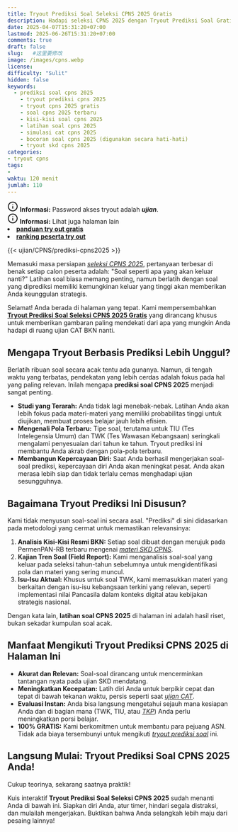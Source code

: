 ```yaml
---
title: Tryout Prediksi Soal Seleksi CPNS 2025 Gratis
description: Hadapi seleksi CPNS 2025 dengan Tryout Prediksi Soal Gratis dari kami. Dibuat berdasarkan analisis kisi-kisi terbaru BKN. Uji kemampuanmu sekarang
date: 2025-04-07T15:31:20+07:00
lastmod: 2025-06-26T15:31:20+07:00
comments: true
draft: false 
slug:   #这里要修改
image: /images/cpns.webp
license: 
difficulty: "Sulit"
hidden: false
keywords: 
  - prediksi soal cpns 2025
    - tryout prediksi cpns 2025
    - tryout cpns 2025 gratis
    - soal cpns 2025 terbaru
    - kisi-kisi soal cpns 2025
    - latihan soal cpns 2025
    - simulasi cat cpns 2025
    - bocoran soal cpns 2025 (digunakan secara hati-hati)
    - tryout skd cpns 2025
categories:
- tryout cpns
tags:
- 
waktu: 120 menit
jumlah: 110  
---
```

<div class="alert alert-info">
  <svg xmlns="http://www.w3.org/2000/svg" width="24" height="24" viewBox="0 0 24 24" fill="none" stroke="currentColor" stroke-width="2" stroke-linecap="round" stroke-linejoin="round" class="feather feather-info"><circle cx="12" cy="12" r="10"></circle><line x1="12" y1="16" x2="12" y2="12"></line>    <line x1="12" y1="8" x2="12.01" y2="8"></line>  </svg>
  <span><strong>Informasi:</strong> Password akses tryout adalah <b><i>ujian</b></i>.</span>
</div>
<div class="alert alert-info">
  <svg xmlns="http://www.w3.org/2000/svg" width="24" height="24" viewBox="0 0 24 24" fill="none" stroke="currentColor" stroke-width="2" stroke-linecap="round" stroke-linejoin="round" class="feather feather-info"><circle cx="12" cy="12" r="10"></circle><line x1="12" y1="16" x2="12" y2="12"></line>    <line x1="12" y1="8" x2="12.01" y2="8"></line>  </svg>
  <span><strong>Informasi:</strong> Lihat juga halaman lain<b> <li><a href="/ujian/cara-ikut-tryout-online-gratis">panduan try out gratis</a></li></b> <b><li><a href="/ujian/ranking-peserta-tryout">ranking peserta try out</a></li></b></span>
</div>


{{< ujian/CPNS/prediksi-cpns2025 >}}

Memasuki masa persiapan *[seleksi CPNS 2025](/ujian/)*, pertanyaan terbesar di benak setiap calon peserta adalah: "Soal seperti apa yang akan keluar nanti?" Latihan soal biasa memang penting, namun berlatih dengan soal yang diprediksi memiliki kemungkinan keluar yang tinggi akan memberikan Anda keunggulan strategis.

Selamat! Anda berada di halaman yang tepat. Kami mempersembahkan **[Tryout Prediksi Soal Seleksi CPNS 2025 Gratis](/ujian/cpns/tryout-prediksi-soal-cpns-2025/)** yang dirancang khusus untuk memberikan gambaran paling mendekati dari apa yang mungkin Anda hadapi di ruang ujian CAT BKN nanti.

## Mengapa Tryout Berbasis Prediksi Lebih Unggul?

Berlatih ribuan soal secara acak tentu ada gunanya. Namun, di tengah waktu yang terbatas, pendekatan yang lebih cerdas adalah fokus pada hal yang paling relevan. Inilah mengapa **prediksi soal CPNS 2025** menjadi sangat penting.

* **Studi yang Terarah:** Anda tidak lagi menebak-nebak. Latihan Anda akan lebih fokus pada materi-materi yang memiliki probabilitas tinggi untuk diujikan, membuat proses belajar jauh lebih efisien.
* **Mengenali Pola Terbaru:** Tipe soal, terutama untuk TIU (Tes Intelegensia Umum) dan TWK (Tes Wawasan Kebangsaan) seringkali mengalami penyesuaian dari tahun ke tahun. Tryout prediksi ini membantu Anda akrab dengan pola-pola terbaru.
* **Membangun Kepercayaan Diri:** Saat Anda berhasil mengerjakan soal-soal prediksi, kepercayaan diri Anda akan meningkat pesat. Anda akan merasa lebih siap dan tidak terlalu cemas menghadapi ujian sesungguhnya.

## Bagaimana Tryout Prediksi Ini Disusun?

Kami tidak menyusun soal-soal ini secara asal. "Prediksi" di sini didasarkan pada metodologi yang cermat untuk memastikan relevansinya:

1.  **Analisis Kisi-Kisi Resmi BKN:** Setiap soal dibuat dengan merujuk pada PermenPAN-RB terbaru mengenai *[materi SKD CPNS](/ujian/cpns/try-out-skd-cpns-gratis/)*.
2.  **Kajian Tren Soal (Field Report):** Kami menganalisis soal-soal yang keluar pada seleksi tahun-tahun sebelumnya untuk mengidentifikasi pola dan materi yang sering muncul.
3.  **Isu-Isu Aktual:** Khusus untuk soal TWK, kami memasukkan materi yang berkaitan dengan isu-isu kebangsaan terkini yang relevan, seperti implementasi nilai Pancasila dalam konteks digital atau kebijakan strategis nasional.

Dengan kata lain, **latihan soal CPNS 2025** di halaman ini adalah hasil riset, bukan sekadar kumpulan soal acak.

## Manfaat Mengikuti Tryout Prediksi CPNS 2025 di Halaman Ini

* **Akurat dan Relevan:** Soal-soal dirancang untuk mencerminkan tantangan nyata pada ujian SKD mendatang.
* **Meningkatkan Kecepatan:** Latih diri Anda untuk berpikir cepat dan tepat di bawah tekanan waktu, persis seperti saat *[ujian CAT](/ujian/cpns/tryout-cat-cpns-gratis/)*.
* **Evaluasi Instan:** Anda bisa langsung mengetahui sejauh mana kesiapan Anda dan di bagian mana (TWK, TIU, atau *[TKP](/ujian/cpns/try-out-tkp-gratis/)*) Anda perlu meningkatkan porsi belajar.
* **100% GRATIS:** Kami berkomitmen untuk membantu para pejuang ASN. Tidak ada biaya tersembunyi untuk mengikuti *[tryout prediksi soal](/ujian/cpns/tryout-cpns-gratis/)* ini.

## Langsung Mulai: Tryout Prediksi Soal CPNS 2025 Anda!

Cukup teorinya, sekarang saatnya praktik!

Kuis interaktif **Tryout Prediksi Soal Seleksi CPNS 2025** sudah menanti Anda di bawah ini. Siapkan diri Anda, atur timer, hindari segala distraksi, dan mulailah mengerjakan. Buktikan bahwa Anda selangkah lebih maju dari pesaing lainnya!

